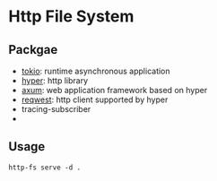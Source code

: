 # Http File System

## Packgae
* [tokio](https://tokio.rs/): runtime asynchronous application
* [hyper](https://hyper.rs/): http library
* [axum](https://github.com/tokio-rs/axum): web application framework based on hyper
* [reqwest](https://github.com/seanmonstar/reqwest): http client supported by hyper
* tracing-subscriber
*



## Usage
```shell
http-fs serve -d .
```

